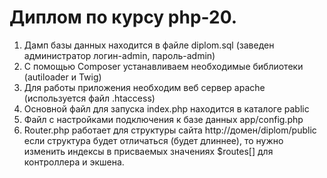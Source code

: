 # Диплом по курсу php-20.
1. Дамп базы данных находится в файле diplom.sql (заведен администратор логин-admin, пароль-admin)
2. С помощью Composer устанавливаем необходимые библиотеки (autiloader и Twig)
3. Для работы приложения необходим веб сервер apache (используется файл .htaccess)
4. Основной файл для запуска index.php находится в каталоге pablic
5. Файл с настройками подключения к базе данных app/config.php
6. Router.php работает для структуры сайта http://домен/diplom/public если структура будет отличаться 
(будет длиннее), то нужно изменить индексы в присваемых значениях $routes[] для контроллера и экшена.
